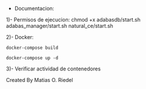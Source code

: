 - Documentacion:

1)- Permisos de ejecucion: chmod +x adabasdb/start.sh adabas_manager/start.sh natural_ce/start.sh

2)- Docker:

    docker-compose build

    docker-compose up -d

3)- Verificar actividad de contenedores







Created By Matias O. Riedel